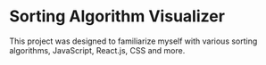 # Sorting Algorithm Visualizer

This project was designed to familiarize myself with various sorting algorithms, JavaScript, React.js, CSS and more. 

## 
